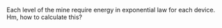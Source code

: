 Each level of the mine require energy in exponential law for each device.
Hm, how to calculate this?
